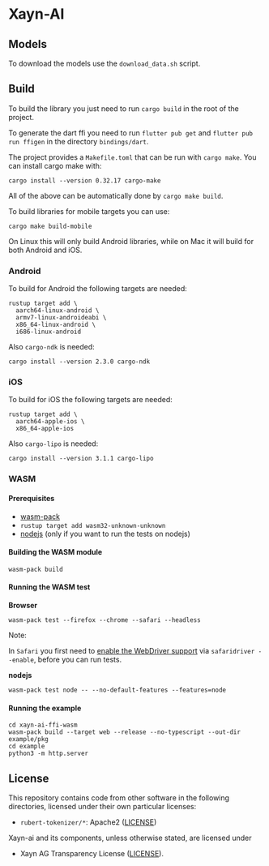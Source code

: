 # Xayn-AI

## Models
To download the models use the `download_data.sh` script.

## Build
To build the library you just need to run `cargo build` in the root of the project.

To generate the dart ffi you need to run `flutter pub get` and `flutter pub run ffigen` in
the directory `bindings/dart`.

The project provides a `Makefile.toml` that can be run with `cargo make`.
You can install cargo make with:

```
cargo install --version 0.32.17 cargo-make
```

All of the above can be automatically done by `cargo make build`.

To build libraries for mobile targets you can use:

```
cargo make build-mobile
```

On Linux this will only build Android libraries, while on Mac it will build
for both Android and iOS.

### Android

To build for Android the following targets are needed:

```
rustup target add \
  aarch64-linux-android \
  armv7-linux-androideabi \
  x86_64-linux-android \
  i686-linux-android
```

Also `cargo-ndk` is needed:

```
cargo install --version 2.3.0 cargo-ndk
```

### iOS

To build for iOS the following targets are needed:

```
rustup target add \
  aarch64-apple-ios \
  x86_64-apple-ios
```

Also `cargo-lipo` is needed:

```
cargo install --version 3.1.1 cargo-lipo
```

### WASM

#### Prerequisites

- [wasm-pack](https://rustwasm.github.io/wasm-pack/installer/)
- `rustup target add wasm32-unknown-unknown`
- [nodejs](https://nodejs.org/en/) (only if you want to run the tests on nodejs)

#### Building the WASM module

```
wasm-pack build
```

#### Running the WASM test

**Browser**

```
wasm-pack test --firefox --chrome --safari --headless
```

Note:

In `Safari` you first need to [enable the WebDriver support](https://developer.apple.com/documentation/webkit/testing_with_webdriver_in_safari)
via `safaridriver --enable`, before you can run tests.

**nodejs**

```
wasm-pack test node -- --no-default-features --features=node
```

#### Running the example

```shell
cd xayn-ai-ffi-wasm
wasm-pack build --target web --release --no-typescript --out-dir example/pkg
cd example
python3 -m http.server
```

## License

This repository contains code from other software in the following
directories, licensed under their own particular licenses:

 * `rubert-tokenizer/*`: Apache2 ([LICENSE](rubert-tokenizer/LICENSE))

Xayn-ai and its components, unless otherwise stated, are licensed under
 * Xayn AG Transparency License ([LICENSE](LICENSE)).
